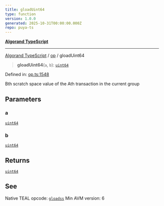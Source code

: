 ```yaml
---
title: gloadUint64
type: function
version: 1.0.0
generated: 2025-10-31T00:00:00.000Z
repo: puya-ts
---
```


[**Algorand TypeScript**](/reference/algorand-typescript/api/readme/)

---

[Algorand TypeScript](docs/_md/modules) / [op](docs/_md/op/README) / gloadUint64

> **gloadUint64**(`a`, `b`): [`uint64`](/reference/algorand-typescript/api/index/type-aliases/uint64/)

Defined in: [op.ts:1548](https://github.com/algorandfoundation/puya-ts/blob/main/packages/algo-ts/src/op.ts#L1548)

Bth scratch space value of the Ath transaction in the current group

## Parameters

### a

[`uint64`](/reference/algorand-typescript/api/index/type-aliases/uint64/)

### b

[`uint64`](/reference/algorand-typescript/api/index/type-aliases/uint64/)

## Returns

[`uint64`](/reference/algorand-typescript/api/index/type-aliases/uint64/)

## See

Native TEAL opcode: [`gloadss`](https://dev.algorand.co/reference/algorand-teal/opcodes#gloadss)
Min AVM version: 6
